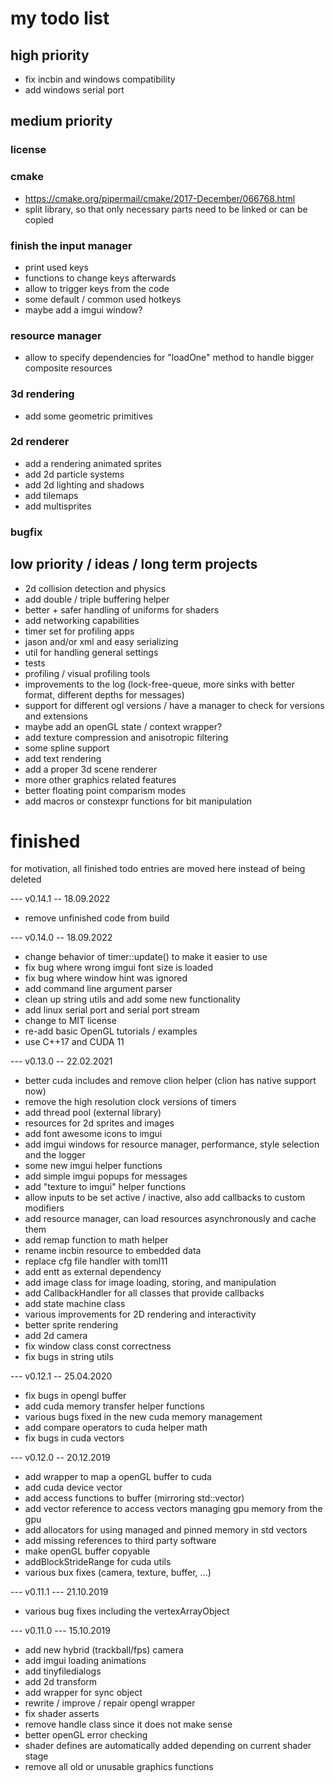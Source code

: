 # my todo list

## high priority
- fix incbin and windows compatibility
- add windows serial port

## medium priority

### license

### cmake
- https://cmake.org/pipermail/cmake/2017-December/066768.html
- split library, so that only necessary parts need to be linked or can be copied

### finish the input manager
- print used keys
- functions to change keys afterwards
- allow to trigger keys from the code
- some default / common used hotkeys
- maybe add a imgui window?

### resource manager
- allow to specify dependencies for "loadOne" method to handle bigger composite resources

### 3d rendering
- add some geometric primitives

### 2d renderer
- add a rendering animated sprites
- add 2d particle systems
- add 2d lighting and shadows
- add tilemaps
- add multisprites

### bugfix

## low priority / ideas / long term projects
- 2d collision detection and physics
- add double / triple buffering helper
- better + safer handling of uniforms for shaders
- add networking capabilities
- timer set for profiling apps
- jason and/or xml and easy serializing
- util for handling general settings
- tests
- profiling / visual profiling tools
- improvements to the log (lock-free-queue, more sinks with better format, different depths for messages)
- support for different ogl versions / have a manager to check for versions and extensions
- maybe add an openGL state / context wrapper?
- add texture compression and anisotropic filtering
- some spline support
- add text rendering
- add a proper 3d scene renderer
- more other graphics related features
- better floating point comparism modes
- add macros or constexpr functions for bit manipulation

# finished
for motivation, all finished todo entries are moved here instead of being deleted

--- v0.14.1 -- 18.09.2022
- remove unfinished code from build

--- v0.14.0 -- 18.09.2022
- change behavior of timer::update() to make it easier to use
- fix bug where wrong imgui font size is loaded
- fix bug where window hint was ignored
- add command line argument parser
- clean up string utils and add some new functionality
- add linux serial port and serial port stream
- change to MIT license
- re-add basic OpenGL tutorials / examples
- use C++17 and CUDA 11

--- v0.13.0 -- 22.02.2021
- better cuda includes and remove clion helper (clion has native support now)
- remove the high resolution clock versions of timers
- add thread pool (external library)
- resources for 2d sprites and images
- add font awesome icons to imgui
- add imgui windows for resource manager, performance, style selection and the logger
- some new imgui helper functions
- add simple imgui popups for messages
- add "texture to imgui" helper functions
- allow inputs to be set active / inactive, also add callbacks to custom modifiers
- add resource manager, can load resources asynchronously and cache them
- add remap function to math helper
- rename incbin resource to embedded data
- replace cfg file handler with toml11
- add entt as external dependency
- add image class for image loading, storing, and manipulation
- add CallbackHandler for all classes that provide callbacks
- add state machine class
- various improvements for 2D rendering and interactivity
- better sprite rendering
- add 2d camera
- fix window class const correctness
- fix bugs in string utils

--- v0.12.1 -- 25.04.2020
- fix bugs in opengl buffer
- add cuda memory transfer helper functions
- various bugs fixed in the new cuda memory management
- add compare operators to cuda helper math
- fix bugs in cuda vectors

--- v0.12.0 -- 20.12.2019 
- add wrapper to map a openGL buffer to cuda
- add cuda device vector
- add access functions to buffer (mirroring std::vector)
- add vector reference to access vectors managing gpu memory from the gpu
- add allocators for using managed and pinned memory in std vectors
- add missing references to third party software
- make openGL buffer copyable
- addBlockStrideRange for cuda utils
- various bux fixes (camera, texture, buffer, ...)

--- v0.11.1 --- 21.10.2019
- various bug fixes including the vertexArrayObject

--- v0.11.0 --- 15.10.2019
- add new hybrid (trackball/fps) camera
- add imgui loading animations
- add tinyfiledialogs
- add 2d transform 
- add wrapper for sync object
- rewrite / improve / repair opengl wrapper
- fix shader asserts
- remove handle class since it does not make sense
- better openGL error checking
- shader defines are automatically added depending on current shader stage
- remove all old or unusable graphics functions
